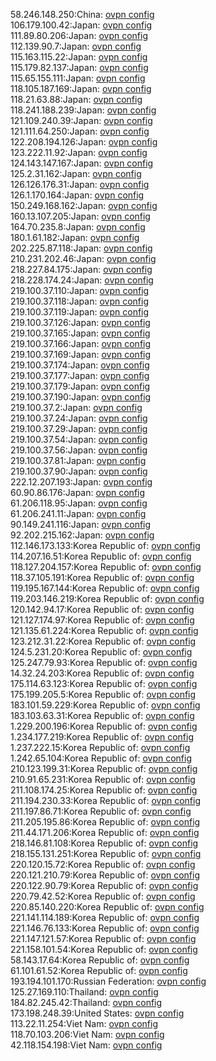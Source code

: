 58.246.148.250:China: [ovpn config](vpn/58_246_148_250.ovpn)  
106.179.100.42:Japan: [ovpn config](vpn/106_179_100_42.ovpn)  
111.89.80.206:Japan: [ovpn config](vpn/111_89_80_206.ovpn)  
112.139.90.7:Japan: [ovpn config](vpn/112_139_90_7.ovpn)  
115.163.115.22:Japan: [ovpn config](vpn/115_163_115_22.ovpn)  
115.179.82.137:Japan: [ovpn config](vpn/115_179_82_137.ovpn)  
115.65.155.111:Japan: [ovpn config](vpn/115_65_155_111.ovpn)  
118.105.187.169:Japan: [ovpn config](vpn/118_105_187_169.ovpn)  
118.21.63.88:Japan: [ovpn config](vpn/118_21_63_88.ovpn)  
118.241.188.239:Japan: [ovpn config](vpn/118_241_188_239.ovpn)  
121.109.240.39:Japan: [ovpn config](vpn/121_109_240_39.ovpn)  
121.111.64.250:Japan: [ovpn config](vpn/121_111_64_250.ovpn)  
122.208.194.126:Japan: [ovpn config](vpn/122_208_194_126.ovpn)  
123.222.11.92:Japan: [ovpn config](vpn/123_222_11_92.ovpn)  
124.143.147.167:Japan: [ovpn config](vpn/124_143_147_167.ovpn)  
125.2.31.162:Japan: [ovpn config](vpn/125_2_31_162.ovpn)  
126.126.176.31:Japan: [ovpn config](vpn/126_126_176_31.ovpn)  
126.1.170.164:Japan: [ovpn config](vpn/126_1_170_164.ovpn)  
150.249.168.162:Japan: [ovpn config](vpn/150_249_168_162.ovpn)  
160.13.107.205:Japan: [ovpn config](vpn/160_13_107_205.ovpn)  
164.70.235.8:Japan: [ovpn config](vpn/164_70_235_8.ovpn)  
180.1.61.182:Japan: [ovpn config](vpn/180_1_61_182.ovpn)  
202.225.87.118:Japan: [ovpn config](vpn/202_225_87_118.ovpn)  
210.231.202.46:Japan: [ovpn config](vpn/210_231_202_46.ovpn)  
218.227.84.175:Japan: [ovpn config](vpn/218_227_84_175.ovpn)  
218.228.174.24:Japan: [ovpn config](vpn/218_228_174_24.ovpn)  
219.100.37.110:Japan: [ovpn config](vpn/219_100_37_110.ovpn)  
219.100.37.118:Japan: [ovpn config](vpn/219_100_37_118.ovpn)  
219.100.37.119:Japan: [ovpn config](vpn/219_100_37_119.ovpn)  
219.100.37.126:Japan: [ovpn config](vpn/219_100_37_126.ovpn)  
219.100.37.165:Japan: [ovpn config](vpn/219_100_37_165.ovpn)  
219.100.37.166:Japan: [ovpn config](vpn/219_100_37_166.ovpn)  
219.100.37.169:Japan: [ovpn config](vpn/219_100_37_169.ovpn)  
219.100.37.174:Japan: [ovpn config](vpn/219_100_37_174.ovpn)  
219.100.37.177:Japan: [ovpn config](vpn/219_100_37_177.ovpn)  
219.100.37.179:Japan: [ovpn config](vpn/219_100_37_179.ovpn)  
219.100.37.190:Japan: [ovpn config](vpn/219_100_37_190.ovpn)  
219.100.37.2:Japan: [ovpn config](vpn/219_100_37_2.ovpn)  
219.100.37.24:Japan: [ovpn config](vpn/219_100_37_24.ovpn)  
219.100.37.29:Japan: [ovpn config](vpn/219_100_37_29.ovpn)  
219.100.37.54:Japan: [ovpn config](vpn/219_100_37_54.ovpn)  
219.100.37.56:Japan: [ovpn config](vpn/219_100_37_56.ovpn)  
219.100.37.81:Japan: [ovpn config](vpn/219_100_37_81.ovpn)  
219.100.37.90:Japan: [ovpn config](vpn/219_100_37_90.ovpn)  
222.12.207.193:Japan: [ovpn config](vpn/222_12_207_193.ovpn)  
60.90.86.176:Japan: [ovpn config](vpn/60_90_86_176.ovpn)  
61.206.118.95:Japan: [ovpn config](vpn/61_206_118_95.ovpn)  
61.206.241.11:Japan: [ovpn config](vpn/61_206_241_11.ovpn)  
90.149.241.116:Japan: [ovpn config](vpn/90_149_241_116.ovpn)  
92.202.215.162:Japan: [ovpn config](vpn/92_202_215_162.ovpn)  
112.146.173.133:Korea Republic of: [ovpn config](vpn/112_146_173_133.ovpn)  
114.207.16.51:Korea Republic of: [ovpn config](vpn/114_207_16_51.ovpn)  
118.127.204.157:Korea Republic of: [ovpn config](vpn/118_127_204_157.ovpn)  
118.37.105.191:Korea Republic of: [ovpn config](vpn/118_37_105_191.ovpn)  
119.195.167.144:Korea Republic of: [ovpn config](vpn/119_195_167_144.ovpn)  
119.203.146.219:Korea Republic of: [ovpn config](vpn/119_203_146_219.ovpn)  
120.142.94.17:Korea Republic of: [ovpn config](vpn/120_142_94_17.ovpn)  
121.127.174.97:Korea Republic of: [ovpn config](vpn/121_127_174_97.ovpn)  
121.135.61.224:Korea Republic of: [ovpn config](vpn/121_135_61_224.ovpn)  
123.212.31.22:Korea Republic of: [ovpn config](vpn/123_212_31_22.ovpn)  
124.5.231.20:Korea Republic of: [ovpn config](vpn/124_5_231_20.ovpn)  
125.247.79.93:Korea Republic of: [ovpn config](vpn/125_247_79_93.ovpn)  
14.32.24.203:Korea Republic of: [ovpn config](vpn/14_32_24_203.ovpn)  
175.114.63.123:Korea Republic of: [ovpn config](vpn/175_114_63_123.ovpn)  
175.199.205.5:Korea Republic of: [ovpn config](vpn/175_199_205_5.ovpn)  
183.101.59.229:Korea Republic of: [ovpn config](vpn/183_101_59_229.ovpn)  
183.103.63.31:Korea Republic of: [ovpn config](vpn/183_103_63_31.ovpn)  
1.229.200.196:Korea Republic of: [ovpn config](vpn/1_229_200_196.ovpn)  
1.234.177.219:Korea Republic of: [ovpn config](vpn/1_234_177_219.ovpn)  
1.237.222.15:Korea Republic of: [ovpn config](vpn/1_237_222_15.ovpn)  
1.242.65.104:Korea Republic of: [ovpn config](vpn/1_242_65_104.ovpn)  
210.123.199.31:Korea Republic of: [ovpn config](vpn/210_123_199_31.ovpn)  
210.91.65.231:Korea Republic of: [ovpn config](vpn/210_91_65_231.ovpn)  
211.108.174.25:Korea Republic of: [ovpn config](vpn/211_108_174_25.ovpn)  
211.194.230.33:Korea Republic of: [ovpn config](vpn/211_194_230_33.ovpn)  
211.197.86.71:Korea Republic of: [ovpn config](vpn/211_197_86_71.ovpn)  
211.205.195.86:Korea Republic of: [ovpn config](vpn/211_205_195_86.ovpn)  
211.44.171.206:Korea Republic of: [ovpn config](vpn/211_44_171_206.ovpn)  
218.146.81.108:Korea Republic of: [ovpn config](vpn/218_146_81_108.ovpn)  
218.155.131.251:Korea Republic of: [ovpn config](vpn/218_155_131_251.ovpn)  
220.120.15.72:Korea Republic of: [ovpn config](vpn/220_120_15_72.ovpn)  
220.121.210.79:Korea Republic of: [ovpn config](vpn/220_121_210_79.ovpn)  
220.122.90.79:Korea Republic of: [ovpn config](vpn/220_122_90_79.ovpn)  
220.79.42.52:Korea Republic of: [ovpn config](vpn/220_79_42_52.ovpn)  
220.85.140.220:Korea Republic of: [ovpn config](vpn/220_85_140_220.ovpn)  
221.141.114.189:Korea Republic of: [ovpn config](vpn/221_141_114_189.ovpn)  
221.146.76.133:Korea Republic of: [ovpn config](vpn/221_146_76_133.ovpn)  
221.147.121.57:Korea Republic of: [ovpn config](vpn/221_147_121_57.ovpn)  
221.158.101.54:Korea Republic of: [ovpn config](vpn/221_158_101_54.ovpn)  
58.143.17.64:Korea Republic of: [ovpn config](vpn/58_143_17_64.ovpn)  
61.101.61.52:Korea Republic of: [ovpn config](vpn/61_101_61_52.ovpn)  
193.194.101.170:Russian Federation: [ovpn config](vpn/193_194_101_170.ovpn)  
125.27.169.110:Thailand: [ovpn config](vpn/125_27_169_110.ovpn)  
184.82.245.42:Thailand: [ovpn config](vpn/184_82_245_42.ovpn)  
173.198.248.39:United States: [ovpn config](vpn/173_198_248_39.ovpn)  
113.22.11.254:Viet Nam: [ovpn config](vpn/113_22_11_254.ovpn)  
118.70.103.206:Viet Nam: [ovpn config](vpn/118_70_103_206.ovpn)  
42.118.154.198:Viet Nam: [ovpn config](vpn/42_118_154_198.ovpn)  
